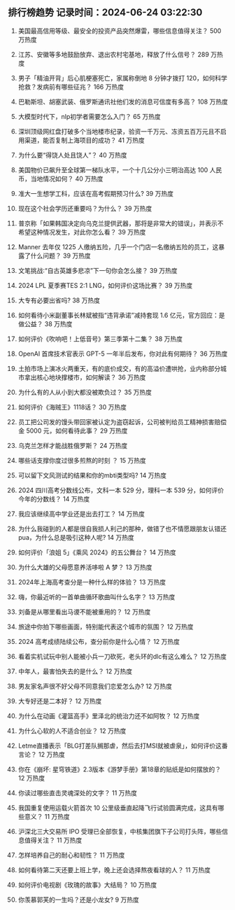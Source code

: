
## 排行榜趋势 记录时间：2024-06-24 03:22:30
  
  1. 美国最高信用等级、最安全的投资产品突然爆雷，哪些信息值得关注？ 500 万热度
    
  2. 江苏、安徽等多地鼓励放弃、退出农村宅基地，释放了什么信号？ 289 万热度
    
  3. 男子「精油开背」后心肌梗塞死亡，家属称倒地 8 分钟才拨打 120，如何科学抢救？发病前有哪些征兆？ 166 万热度
    
  4. 巴勒斯坦、胡塞武装、俄罗斯通讯社他们发的消息可信度有多高？ 108 万热度
    
  5. 大模型时代下，nlp初学者需要怎么入门？ 65 万热度
    
  6. 深圳顶级网红盘打破多个当地楼市纪录，验资一千万元、冻资五百万元且不启用渠道，能否复制上海项目的成功？ 41 万热度
    
  7. 为什么要“得饶人处且饶人”？ 40 万热度
    
  8. 美国物价已飙升至全球第一梯队水平，一个十几公分小三明治高达 100 人民币，当地情况如何？ 40 万热度
    
  9. 准大一生想学工科，应该在高考假期预习什么? 39 万热度
    
  10. 现在这个社会学历还重要吗？为什么？ 39 万热度
    
  11. 普京称「如果韩国决定向乌克兰提供武器，那将是非常大的错误」，并表示不希望这种情况发生，对此你怎么看？ 39 万热度
    
  12. Manner 去年仅 1225 人缴纳五险，几乎一个门店一名缴纳五险的员工，这暴露了什么问题？ 39 万热度
    
  13. 文笔挑战∶“自古英雄多悲凉”下一句你会怎么接？ 39 万热度
    
  14. 2024 LPL 夏季赛TES 2:1 LNG，如何评价这场比赛？ 39 万热度
    
  15. 大专有必要出省吗? 38 万热度
    
  16. 如何看待小米副董事长林斌被指“违背承诺”减持套现 1.6 亿元，官方回应：是做公益？ 38 万热度
    
  17. 如何评价《吹响吧！上低音号》第三季第十二集？ 38 万热度
    
  18. OpenAI 首席技术官表示 GPT-5 一年半后发布，你对此有何期待？ 36 万热度
    
  19. 土拍市场上演冰火两重天，有的底价成交，有的高溢价遭哄抢，业内称部分城市拿出核心地块撑楼市，如何解读？ 36 万热度
    
  20. 为什么有的人从小到大都没被欺负过？ 35 万热度
    
  21. 如何评价《海贼王》1118话？ 30 万热度
    
  22. 员工把公司发的馒头带回家被认定为盗窃起诉，公司被判给员工精神损害赔偿金 5000 元，如何看待此事？ 29 万热度
    
  23. 乌克兰怎样才能战胜俄罗斯？ 24 万热度
    
  24. 哪些话支撑你度过很多煎熬的时刻 ？ 15 万热度
    
  25. 可以留下文风测试的结果和你的mbti类型吗? 14 万热度
    
  26. 2024 四川高考分数线公布，文科一本 529 分，理科一本 539 分，如何评价今年的分数线？ 14 万热度
    
  27. 我应该继续高中学业还是出去打工？ 14 万热度
    
  28. 为什么我碰到的人都是很自我损人利己的那种，做错了也不情愿跟朋友认错还pua，为什么总是吸引这种人呢? 14 万热度
    
  29. 如何评价「浪姐 5」《乘风 2024》的五公舞台？ 14 万热度
    
  30. 为什么大雄的父母愿意养活哆啦 A 梦？ 13 万热度
    
  31. 2024年上海高考查分是一种什么样的体验？ 13 万热度
    
  32. 嗨，你最近听的一首单曲循环歌曲叫什么名字？ 13 万热度
    
  33. 刘备是从哪里看出马谡不能被重用的？ 12 万热度
    
  34. 旅途中你拍下哪些画面，特别能代表这个城市的氛围？ 12 万热度
    
  35. 2024 高考成绩陆续公布，查分前你是什么心情？ 12 万热度
    
  36. 看着实机试玩中别人能被小兵一刀砍死，老头环的dlc有这么难么？ 12 万热度
    
  37. 中年人，最害怕失去的是什么？ 12 万热度
    
  38. 男友家名声很不好父母不同意我们恋爱怎么办? 12 万热度
    
  39. 大专好还是二本好？ 12 万热度
    
  40. 为什么在动画《灌篮高手》里泽北的统治力还不如阿牧？ 12 万热度
    
  41. 为什么心软的人不适合创业？ 12 万热度
    
  42. Letme直播表示「BLG打差队搁那虐，然后去打MSI就被虐泉」，如何评价这番言论？ 12 万热度
    
  43. 你在《崩坏: 星穹铁道》2.3版本《游梦手册》第18章的贴纸是如何摆放的？ 12 万热度
    
  44. 你读过哪些直击灵魂深处的文字？ 11 万热度
    
  45. 我国重复使用运载火箭首次 10 公里级垂直起降飞行试验圆满完成，这具有哪些意义？ 11 万热度
    
  46. 沪深北三大交易所 IPO 受理已全部恢复，中核集团旗下子公司打头阵，哪些信息值得关注？ 11 万热度
    
  47. 怎样培养自己的耐心和韧性？ 11 万热度
    
  48. 如何看待第二天还要上班上学，晚上还会选择熬夜看球的人？ 11 万热度
    
  49. 如何评价电视剧《玫瑰的故事》大结局？ 10 万热度
    
  50. 你羡慕郭芙的一生吗？还是小龙女? 9 万热度
    